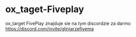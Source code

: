 # ox_taget-Fiveplay
ox_target FivePlay znajduje sie na tym discordzie za darmo https://discord.com/invite/gliniarzefivema
